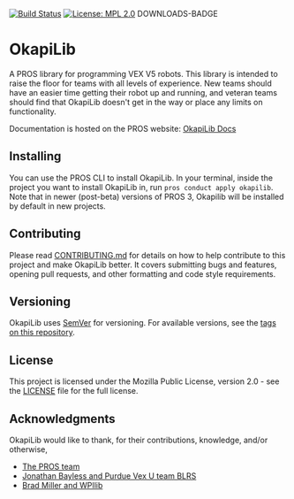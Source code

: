 [![Build Status](https://travis-ci.com/Octogonapus/OkapiLibV5.svg?token=AwtpYxh3gE2zE453sfAs&branch=develop)](https://travis-ci.com/Octogonapus/OkapiLibV5)
[![License: MPL 2.0](https://img.shields.io/badge/License-MPL%202.0-brightgreen.svg)](https://opensource.org/licenses/MPL-2.0)
DOWNLOADS-BADGE

# OkapiLib

A PROS library for programming VEX V5 robots. This library is intended to raise the floor for teams with all levels of experience.
New teams should have an easier time getting their robot up and running, and veteran teams should find that OkapiLib doesn't get in the way or place any limits on functionality.

Documentation is hosted on the PROS website: [OkapiLib Docs](https://pros3.purduesigbots.com/v5/okapi/index.html)

## Installing

You can use the PROS CLI to install OkapiLib. In your terminal, inside the project you want to install OkapiLib in, run `pros conduct apply okapilib`. Note that in newer (post-beta) versions of PROS 3, Okapilib will be installed by default in new projects.

## Contributing

Please read [CONTRIBUTING.md](CONTRIBUTING.md) for details on how to help contribute to this project and make OkapiLib better. It covers submitting bugs and features, opening pull requests, and other formatting and code style requirements.

## Versioning

OkapiLib uses [SemVer](semver.org) for versioning. For available versions, see the [tags on this repository](https://github.com/Octogonapus/OkapiLibV5/tags).

## License

This project is licensed under the Mozilla Public License, version 2.0 - see the [LICENSE](LICENSE) file for the full license.

## Acknowledgments

OkapiLib would like to thank, for their contributions, knowledge, and/or otherwise,
 - [The PROS team](https://github.com/purduesigbots)
 - [Jonathan Bayless and Purdue Vex U team BLRS](https://github.com/purduesigbots/libblrs)
 - [Brad Miller and WPIlib](https://github.com/wpilibsuite/allwpilib)
